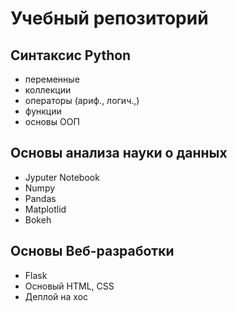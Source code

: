 # Учебный репозиторий

## Синтаксис Python
- переменные
- коллекции
- операторы (ариф., логич.,)
- функции
- основы ООП 
## Основы анализа науки о данных
- Jyputer Notebook
- Numpy
- Pandas
- Matplotlid
- Bokeh
## Основы Веб-разработки 
- Flask
- Основый HTML, CSS
- Деплой на хос